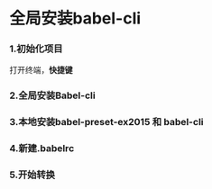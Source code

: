 # 全局安装babel-cli

### 1.初始化项目
打开终端，**快捷键**
### 2.全局安装Babel-cli
### 3.本地安装babel-preset-ex2015 和 babel-cli
### 4.新建.babelrc
### 5.开始转换 